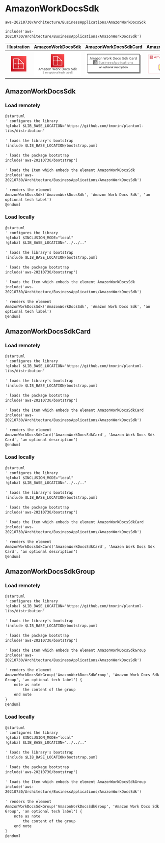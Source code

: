 # AmazonWorkDocsSdk


```text
aws-20210730/Architecture/BusinessApplications/AmazonWorkDocsSdk
```

```text
include('aws-20210730/Architecture/BusinessApplications/AmazonWorkDocsSdk')
```



| Illustration | AmazonWorkDocsSdk | AmazonWorkDocsSdkCard | AmazonWorkDocsSdkGroup |
| :---: | :---: | :---: | :---: |
| ![illustration for Illustration](../../../aws-20210730/Architecture/BusinessApplications/AmazonWorkDocsSdk.png) | ![illustration for AmazonWorkDocsSdk](../../../aws-20210730/Architecture/BusinessApplications/AmazonWorkDocsSdk.Local.png) | ![illustration for AmazonWorkDocsSdkCard](../../../aws-20210730/Architecture/BusinessApplications/AmazonWorkDocsSdkCard.Local.png) | ![illustration for AmazonWorkDocsSdkGroup](../../../aws-20210730/Architecture/BusinessApplications/AmazonWorkDocsSdkGroup.Local.png) |




## AmazonWorkDocsSdk

### Load remotely
```plantuml
@startuml
' configures the library
!global $LIB_BASE_LOCATION="https://github.com/tmorin/plantuml-libs/distribution"

' loads the library's bootstrap
!include $LIB_BASE_LOCATION/bootstrap.puml

' loads the package bootstrap
include('aws-20210730/bootstrap')

' loads the Item which embeds the element AmazonWorkDocsSdk
include('aws-20210730/Architecture/BusinessApplications/AmazonWorkDocsSdk')

' renders the element
AmazonWorkDocsSdk('AmazonWorkDocsSdk', 'Amazon Work Docs Sdk', 'an optional tech label')
@enduml
```

### Load locally
```plantuml
@startuml
' configures the library
!global $INCLUSION_MODE="local"
!global $LIB_BASE_LOCATION="../../.."

' loads the library's bootstrap
!include $LIB_BASE_LOCATION/bootstrap.puml

' loads the package bootstrap
include('aws-20210730/bootstrap')

' loads the Item which embeds the element AmazonWorkDocsSdk
include('aws-20210730/Architecture/BusinessApplications/AmazonWorkDocsSdk')

' renders the element
AmazonWorkDocsSdk('AmazonWorkDocsSdk', 'Amazon Work Docs Sdk', 'an optional tech label')
@enduml
```

## AmazonWorkDocsSdkCard

### Load remotely
```plantuml
@startuml
' configures the library
!global $LIB_BASE_LOCATION="https://github.com/tmorin/plantuml-libs/distribution"

' loads the library's bootstrap
!include $LIB_BASE_LOCATION/bootstrap.puml

' loads the package bootstrap
include('aws-20210730/bootstrap')

' loads the Item which embeds the element AmazonWorkDocsSdkCard
include('aws-20210730/Architecture/BusinessApplications/AmazonWorkDocsSdk')

' renders the element
AmazonWorkDocsSdkCard('AmazonWorkDocsSdkCard', 'Amazon Work Docs Sdk Card', 'an optional description')
@enduml
```

### Load locally
```plantuml
@startuml
' configures the library
!global $INCLUSION_MODE="local"
!global $LIB_BASE_LOCATION="../../.."

' loads the library's bootstrap
!include $LIB_BASE_LOCATION/bootstrap.puml

' loads the package bootstrap
include('aws-20210730/bootstrap')

' loads the Item which embeds the element AmazonWorkDocsSdkCard
include('aws-20210730/Architecture/BusinessApplications/AmazonWorkDocsSdk')

' renders the element
AmazonWorkDocsSdkCard('AmazonWorkDocsSdkCard', 'Amazon Work Docs Sdk Card', 'an optional description')
@enduml
```

## AmazonWorkDocsSdkGroup

### Load remotely
```plantuml
@startuml
' configures the library
!global $LIB_BASE_LOCATION="https://github.com/tmorin/plantuml-libs/distribution"

' loads the library's bootstrap
!include $LIB_BASE_LOCATION/bootstrap.puml

' loads the package bootstrap
include('aws-20210730/bootstrap')

' loads the Item which embeds the element AmazonWorkDocsSdkGroup
include('aws-20210730/Architecture/BusinessApplications/AmazonWorkDocsSdk')

' renders the element
AmazonWorkDocsSdkGroup('AmazonWorkDocsSdkGroup', 'Amazon Work Docs Sdk Group', 'an optional tech label') {
    note as note
        the content of the group
    end note
}
@enduml
```

### Load locally
```plantuml
@startuml
' configures the library
!global $INCLUSION_MODE="local"
!global $LIB_BASE_LOCATION="../../.."

' loads the library's bootstrap
!include $LIB_BASE_LOCATION/bootstrap.puml

' loads the package bootstrap
include('aws-20210730/bootstrap')

' loads the Item which embeds the element AmazonWorkDocsSdkGroup
include('aws-20210730/Architecture/BusinessApplications/AmazonWorkDocsSdk')

' renders the element
AmazonWorkDocsSdkGroup('AmazonWorkDocsSdkGroup', 'Amazon Work Docs Sdk Group', 'an optional tech label') {
    note as note
        the content of the group
    end note
}
@enduml
```

